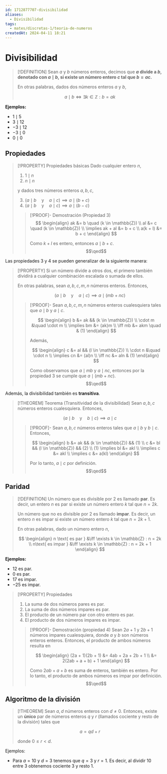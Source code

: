 ```yaml
---
id: 1712877707-divisibilidad
aliases:
  - Divisibilidad
tags:
  - mates/discretas-1/teoria-de-numeros
createdAt: 2024-04-11 18:21
---
```


# Divisibilidad

> [!DEFINITION]
> Sean $a$ y $b$ números enteros, decimos que **$a$ divide a $b$, denotado con $a \mid b$, si existe un número entero $c$ tal que $b = ac$.**
> 
> En otras palabras, dados dos números enteros $a$ y $b$,
> 
> $$
> a \mid b \iff \exists k \in \mathbb{Z} : b = ak
> $$

**Ejemplos:**

- $1 \mid 5$
- $3 \mid 12$
- $-3 \mid 12$
- $-3 \mid 0$
- $0 \mid 0$

## Propiedades

> [!PROPERTY] Propiedades básicas
> Dado cualquier entero $n$,
> 
> 1. $1 \mid n$
> 2. $n \mid n$
> 
> y dados tres números enteros $a,b,c$,
> 
> 3. $(a \mid b \quad\text{y}\quad a \mid c) \implies a \mid (b + c)$
> 4. $(a \mid b \quad\text{y}\quad a \mid c) \implies a \mid (b - c)$
> 
> > [!PROOF]- Demostración (Propiedad 3)
> > $$
> > \begin{align}
> > ak &= b \quad (k \in \mathbb{Z}) \\
> > al &= c \quad (k \in \mathbb{Z}) \\
> > \implies ak + al &= b + c \\
> > a(k + l) &= b + c
> > \end{align}
> > $$
> > 
> > Como $k + l$ es entero, entonces $a \mid b + c$.
> > $$\qed$$

Las propiedades 3 y 4 se pueden generalizar de la siguiente manera:

> [!PROPERTY]
> Si un número divide a otros dos, el primero también dividirá a cualquier combinación escalada o sumada de ellos.
> 
> En otras palabras, sean $a,b,c,m,n$ números enteros. Entonces,
> 
> $$
> (a \mid b \quad \text{y} \quad a \mid c) \implies a \mid (mb + nc)
> $$
> 
> > [!PROOF]-
> > Sean $a,b,c,m,n$ números enteros cualesquiera tales que $a \mid b$ y $a \mid c$. 
> > 
> > $$
> > \begin{align}
> > b &= ak && (k \in \mathbb{Z}) \\
> > \cdot m &\quad \cdot m \\
> > \implies bm &= (ak)m \\
> > \iff mb &= akm \quad & (1)
> > \end{align}
> > $$
> > 
> > Además,
> > 
> > $$
> > \begin{align}
> > c &= al && (l \in \mathbb{Z}) \\
> > \cdot n &\quad \cdot n \\
> > \implies cn &= (al)n \\
> > \iff nc &= aln & (1)
> > \end{align}
> > $$
> > 
> > Como observamos que $a \mid mb$ y $a \mid nc$, entonces por la propiedad 3 se cumple que $a \mid (mb + nc)$.
> > $$\qed$$

Además, la divisibilidad también es **transitiva**.

> [!THEOREM] Teorema (Transitividad de la divisibilidad)
> Sean $a,b,c$ números enteros cualesquiera. Entonces,
> 
> $$
> (a \mid b \quad\text{y}\quad b \mid c) \implies a \mid c
> $$
> 
> > [!PROOF]-
> > Sean $a,b,c$ números enteros tales que $a \mid b$ y $b \mid c$. Entonces,
> > 
> > $$
> > \begin{align}
> > b &= ak && (k \in \mathbb{Z}) && (1) \\
> > c &= bl && (l \in \mathbb{Z}) && (2) \\
> > (1) \implies bl &= akl \\
> > \implies c &= akl \\
> > \implies c &= a(kl)
> > \end{align}
> > $$
> > 
> > Por lo tanto, $a \mid c$ por definición.
> > $$\qed$$

## Paridad

> [!DEFINITION]
> Un número que es divisible por 2 es llamado **par**. Es decir, un entero $n$ es par si existe un número entero $k$ tal que $n = 2k$.
> 
> Un número que no es divisible por 2 es llamado **impar**. Es decir, un entero $n$ es impar si existe un número entero $k$ tal que $n = 2k + 1$.
> 
> En otras palabras, dado un número entero $n$,
> 
> $$
> \begin{align}
> n \text{ es par } &\iff \exists k \in \mathbb{Z} : n = 2k \\
> n\text{ es impar } &\iff \exists k \in \mathbb{Z} : n = 2k + 1
> \end{align}
> $$

**Ejemplos:**

- $12$ es par.
- $0$ es par.
- $17$ es impar.
- $-25$ es impar.

> [!PROPERTY] Propiedades
> 1. La suma de dos números pares es par.
> 2. La suma de dos números impares es par.
> 3. El producto de un número par con otro entero es par.
> 4. El producto de dos números impares es impar.
> 
> > [!PROOF]- Demostración (propiedad 4)
> > Sean $2a + 1$ y $2b + 1$ números impares cualesquiera, donde $a$ y $b$ son números enteros enteros. Entonces, el producto de ambos números resulta en
> > 
> > $$
> > \begin{align}
> > (2a + 1)(2b + 1) &= 4ab + 2a + 2b + 1 \\
> >                  &= 2(2ab + a + b) + 1
> > \end{align}
> > $$
> > 
> > Como $2ab + a + b$ es suma de enteros, también es entero. Por  lo tanto, el producto de ambos números es impar por definición.
> > $$\qed$$

## Algoritmo de la división

> [!THEOREM]
> Sean $a,d$ números enteros con $d \neq 0$. Entonces, existe un **único** par de números enteros $q$ y $r$ (llamados cociente y resto de la división) tales que
> 
> $$
> a = qd + r
> $$
> 
> donde $0 \leq r < d$.

Ejemplos:

- Para $a = 10$ y $d = 3$ tenemos que $q = 3$ y $r = 1$. Es decir, al dividir $10$ entre $3$ obtenemos cociente $3$ y resto $1$.
